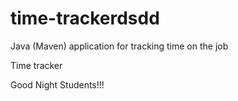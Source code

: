 
# time-trackerdsdd
Java (Maven) application for tracking time on the job

Time tracker

Good Night Students!!!
